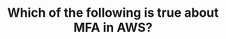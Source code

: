 ---
layout: all-exams
title: "Which of the following is true about MFA in AWS?"
blurb: "MFA can be enable only for the root user, or it can be turned on for both the root user and for all regular IAM users as well. MFA requries 'something y"
quid: 80
---